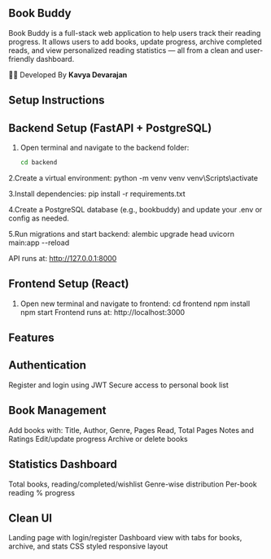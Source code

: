 ## Book Buddy

Book Buddy is a full-stack web application to help users track their reading progress. It allows users to add books, update progress, archive completed reads, and view personalized reading statistics — all from a clean and user-friendly dashboard.

👩‍💻 Developed By
**Kavya Devarajan**  

## Setup Instructions

## Backend Setup (FastAPI + PostgreSQL)

1. Open terminal and navigate to the backend folder:
   ```bash
   cd backend

2.Create a virtual environment:
  python -m venv venv
  venv\Scripts\activate  

3.Install dependencies:
  pip install -r requirements.txt

4.Create a PostgreSQL database (e.g., bookbuddy) and update your .env or config as needed.

5.Run migrations and start backend:
  alembic upgrade head
  uvicorn main:app --reload
  
API runs at: http://127.0.0.1:8000

##  Frontend Setup (React)
1. Open new terminal and navigate to frontend:
   cd frontend
   npm install
   npm start
   Frontend runs at: http://localhost:3000

## Features

## Authentication
  Register and login using JWT
  Secure access to personal book list

## Book Management
  Add books with:
  Title, Author, Genre, Pages Read, Total Pages
  Notes and Ratings
  Edit/update progress
  Archive or delete books

## Statistics Dashboard
  Total books, reading/completed/wishlist
  Genre-wise distribution
  Per-book reading % progress

## Clean UI
  Landing page with login/register
  Dashboard view with tabs for books, archive, and stats
  CSS styled responsive layout

